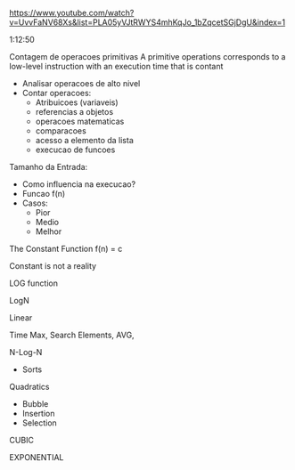 https://www.youtube.com/watch?v=UvvFaNV68Xs&list=PLA05yVJtRWYS4mhKqJo_1bZqcetSGjDgU&index=1

1:12:50

Contagem de operacoes primitivas
A primitive operations corresponds to a low-level instruction with an execution time that is contant
- Analisar operacoes de alto nivel
- Contar operacoes:
  - Atribuicoes (variaveis)
  - referencias a objetos
  - operacoes matematicas
  - comparacoes
  - acesso a elemento da lista
  - execucao de funcoes


Tamanho da Entrada:
- Como influencia na execucao?
- Funcao f(n)
- Casos:
  - Pior
  - Medio
  - Melhor


The Constant Function
f(n) = c

Constant is not a reality 

LOG function

LogN



Linear

Time 
Max, Search Elements, AVG, 

N-Log-N

- Sorts

Quadratics
- Bubble
- Insertion
- Selection


CUBIC


EXPONENTIAL



